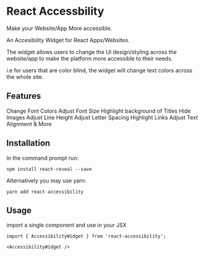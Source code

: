 # React Accessbility

Make your Website/App More accessible.

An Accesibility Widget for React Apps/Websites.

The widget allows users to change the UI design/styling across the website/app to make the platform more accessible to their needs. 

i.e for users that are color blind, the widget will change text colors across the whole site.

## Features

Change Font Colors
Adjust Font Size
Highlight background of Titles
Hide Images
Adjust Line Height
Adjust Letter Spacing
Highlight Links
Adjust Text Alignment
& More

## Installation
In the command prompt run:
```
npm install react-reveal --save
```
Alternatively you may use yarn:
```
yarn add react-accessibility
```

## Usage

import a single component and use in your JSX

```
import { AccessibilityWidget } from 'react-accessibility';
```

```
<AccessibilityWidget />
```
